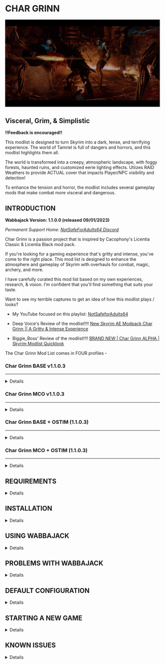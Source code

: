 # CHAR GRINN

![Char Grinn Title Image](https://github.com/notsafeadults64/CharGrinn_Modlist/blob/main/CharGrinn_BASE.png)

## Visceral, Grim, & Simplistic

**!!Feedback is encouraged!!**  

This modlist is designed to turn Skyrim into a dark, tense, and terrifying experience. The world of Tamriel is full of dangers and horrors, and this modlist highlights them all.  

The world is transformed into a creepy, atmospheric landscape, with foggy forests, haunted ruins, and customized eerie lighting effects.  Utiizes RAID Weathers to provide ACTUAL cover that impacts Player/NPC visibility and detection!  

To enhance the tension and horror, the modlist includes several gameplay mods that make combat more visceral and dangerous.  

## INTRODUCTION

**Wabbajack Version: 1.1.0.0 (released 09/01/2023)**  

*Permanent Support Home:  [NotSafeForAdults64 Discord](https://discord.gg/XBQSxJeDAc)*  

Char Grinn is a passion project that is inspired by Cacophony's Licentia Classic & Licentia Black mod pack.

If you're looking for a gaming experience that's gritty and intense, you've come to the right place. This mod list is designed to enhance the atmosphere and gameplay of Skyrim with overhauls for combat, magic, archery, and more.

I have carefully curated this mod list based on my own experiences, research, & vision.  I'm confident that you'll find something that suits your taste.

Want to see my terrible captures to get an idea of how this modlist plays / looks?

- My YouTube focused on this playlist:
[NotSafeforAdults64](https://www.youtube.com/@notsafeforadults64)

- Deep Voice's Review of the modlist!!!!
[New Skyrim AE Modpack Char Grinn || A Gritty & Intense Experience](https://www.youtube.com/watch?v=PCawMwnISFA&t=752s)

- Biggie_Boss' Review of the modlist!!!!
[BRAND NEW | Char Grinn ALPHA | Skyrim Modlist Quicklook](https://www.youtube.com/watch?v=8ZwR236tq3c)

The Char Grinn Mod List comes in FOUR profiles -

### Char Grinn BASE v1.1.0.3  
---  
<details>

- Current ESM + ESP total: 235

- Combat Style:  God of War / Horizon Zero Dawn (Fast and Frantic)

- Animations:  750+ (includes combat & misc animations)

This profile is for mature audiences and contains nudity and violence. It's not for the faint of heart, but if you're looking for a gaming experience that's raw and unfiltered, this is the profile for you.

</details>

### Char Grinn MCO v1.1.0.3  
---  
<details>

- Current ESM + ESP total: 241

- Combat Style:  Elden Ring / Dark Souls (Slow and Methodical)

- Animations:  1300+ (includes combat & misc animations)

Identical to the Base profile except that it utilizes the MCO (Modern Combat Overhaul) system and animations.

</details>

### Char Grinn BASE + OSTIM (1.1.0.3)  
---  
<details>

- Current ESM + ESP total: 244

- Animations:  9200+ (includes combat, misc, & adult animations)
	
If you're 18+ and looking for something even more intense, this Char Grinn NSFW profile is for you. It contains nudity, sexual content, and violence.  Please use discretion when choosing to use this profile.

</details>

### Char Grinn MCO + OSTIM (1.1.0.3)  
---  
<details>

- Current ESM + ESP total: 248

- Animations:  10k+ (includes combat, misc, & adult animations)
	
If you're 18+ and want MCO combat, this Char Grinn NSFW profile is for you. It contains nudity, sexual content, and violence.  Please use discretion when choosing to use this profile.

</details>

## REQUIREMENTS
<details>

- [Nexus Premium Account](https://forums.nexusmods.com/index.php?/store/category/1-premium-membership/)
- [LoversLab Account](https://www.loverslab.com/)

</details>

##  INSTALLATION
<details>  

###  Installing Microsoft Visual C++ Redistributable Package 

The _Microsoft Visual C++_ redistributable package is required for _Mod Organizer 2_ and you can download it from _Microsoft._ Download the x64 version under "Visual Studio 2015, 2017 and 2019" [here](https://aka.ms/vs/16/release/vc_redist.x64.exe).

###  Update Steam

**Change Steam's Update Behavior**

To ensure that _Steam_ does not automatically update _Skyrim_ for you and lock you out of playing your _Wabbajack_ modlist(s), open the Properties window of _Skyrim AE_ in _Steam_, navigate to the Updates tab and change Automatic updates to _Only update this game when I launch it_. You should also disable the _Steam Cloud_. It is incompatible with the profile-specific saves of a _Wabbajack_ modlist.

**Set the Game language to English**

_Wabbajack_ will check your game files and make sure that your installed version is the same as my installed version. This also means that any other language than English will fail the installation. You can change the game's language in the Properties window as mentioned above. It may be required to verify your files afterward.

**Install Skyrim** 

The _Anniversary Edition_ upgrade is required. No exceptions will be made. If you do not have the game installed, do so and launch the vanilla game to download all _Creation Club_ content available with the upgrade. If for some reason you have problems with your _Steam_ installation, you may need to verify the local content as described in _Steam's_ documentation.

If you didn't see / do the step in the image below when you first launch Skyrim AE, then you either don't have the AE DLC or you missed this step.  Verify your Steam files for Skyrim AE which _should_ correct this for you. 

[Skyrim Anniversary Edition Download prompt](https://preview.redd.it/nt92sg8mdxy71.png?width=3840&format=png&auto=webp&v=enabled&s=4ab3b1b975064119797409185cedd9dfc5c5e5e7)

_Source: [Reddit Post](https://www.reddit.com/r/skyrim/comments/qrgion/screenshots_on_xbox_series_x/)_

**Do Not Use Any Part of This List in a Protected Folder**

This includes `Program Files,` `Program Files (x86)`, `Downloads`, `Documents`, the `Desktop` or any other folders that _Windows_ considers "Protected" (essential to the operating system). If the _Wabbajack_ folder, the _Skyrim Special Edition_ folder, the _Steam_ folder, the modlist folder or the downloads folder are in any of these directories, the modlist will not function properly. Relocate offending folders to a non-Protected location such as the root directory of one of your drives. (D:\ for example.)

**Do Not Use Any Protected Folders inside of OneDrive**

You will experience unusual behavior if your `My Games` folder (usually in the `Documents` folder) is part of a _OneDrive_ Cloud Folder. You will need to relocate it or disable _OneDrive._ There are no exceptions.

**Make Exceptions for Anti-Malware Programs**

Exclude antivirus and anti-malware programs from monitoring three directories: those containing the _Wabbajack_ app, the _Skyrim Special Edition_ game folder, and the directory in which you wish to install the modlist. _Wabbajack_ and _Mod Organizer 2_ both use low-level file system virtualization which most anti-malware programs falsely detect as malicious. 

Particularly intrusive malware solutions such as _Bitdefender_ and _Webroot_ don't propery respect exclusions and cannot be completely disabled -- they must be fully uninstalled. Please consider avoiding third-party anti-malware solutions and relying on _Windows Defender,_ which is more compatible with the applications used to install and play _Wabbajack_ modlists. 

**Set Pagefile to 40GB Or Above**

This can be accomplished in the System Settings for Windows. It is recommended to set the minimum and maximum pagefile size to `40,960` all on one solid state drive as mentioned above. MOre than one pagefile is not needed so long as it is large enough and located on a fast enough drive.

**Ensure Enough Free Storage Space**

As of this writing (03/15/2023) approximately **20GB** is required for the `Steam` folder, **125GB** for the downloads folder, and **250GB** for the modlist folder. These do not all need to be on the same drive. Approximately **30GB** of free space is required on your `Windows` drive and **30GB** additional free space on your `Wabbajack` drive to leave room for temporary files, patches, and caches. Finally, never reduce the free space on any drive below **15%** (the bar in _File Manager_ will turn red) or you will suffer severe performance problems.
</details>
 
##  USING WABBAJACK
<details>

The download and installation process can take a very long time depending on your system specs. 

It is advised to have ALL relevant folders (for `Wabbajack.exe`, `Steam`, the modlist folder, and the downloads folder) on a solid state drive. Do not place any of these folders on a hard disk drive, flash drive, or external drive of any kind. After the list is installed, you can relocate **only** the downloads folder to such a drive (or delete it, but that may make updating difficult).
</details>


##  PROBLEMS WITH WABBAJACK
<details>

There are a lot of different scenarios where _Wabbajack_ will produce an error. Re-run _Wabbajack_ before seeking assistance. _Wabbajack_ will only download and reinstall the bare minimum necessary to get the modlist working. 

**DO NOT CONTACT MOD AUTHORS DIRECTLY.**

I, NotSafeForAdults64 (aka deathonstilts), fully accept any responsibility for difficulties with this list and any conflicts I introduce, so please do not question mod authors on the _Nexus_, _Lover's Lab_, _Vector Plexus_ or any other site about bugs that may result from this lists' use. Direct your questions to me, not the innocent mod authors who should never be expected to support a modlist setup.

**Various files beginning with "cc" and ending with "esl" or "esm" failed to download.**

You did not purchase the $20 upgrade to Skyrim. This is not negotiable. Purchase it, verify it, delete it and re-download it if necessary, and try again.  

Again, if you don't / didn't see the below you don't have the AE version installed.

[Skyrim Anniversary Edition Download prompt](https://preview.redd.it/nt92sg8mdxy71.png?width=3840&format=png&auto=webp&v=enabled&s=4ab3b1b975064119797409185cedd9dfc5c5e5e7)

_Source: [Reddit Post](https://www.reddit.com/r/skyrim/comments/qrgion/screenshots_on_xbox_series_x/)_

**Could not download x:**

Some Internet providers have difficulty accessing the servers which host the files comprising the list. Try using a VPN (Virtual Private Network) with a terminus set to the United States. Free options include _ProtonVPN_ and _Cloudflare WARP._ If a download gets interrupted, you may need to delete all corrupt local copies before trying again.

**Wabbajack could not find my game folder:**

Char Grinn will not work with a GOG or pirated version of the game. If you own the game on _Steam,_ go back to the Installation step. If this still doesn't work, ensure that you are not running Wabbajack as an Administrator. **DO NOT ASK FOR HELP WITH PIRATED GAMES.**

**MEGA download cap exceeded.**

This shouldn't happen unless you download the list multiple times or download multiple _Wabbajack_ lists. I can't support circumventing MEGA's bandwith restrictions so either sign up for an account or wait for the timeout to expire.

</details>

##  DEFAULT CONFIGURATION
<details>

- QUALITY SETTINGS: Custom Medium (BethINI)
- RESOLUTION: 1920 x 1080 (BethINI)
- CONTROLS: Keyboard & Mouse
- ENB PROFILE: Char Grinn NO HOPE

_Note – KB & Mouse / GamePad++ layouts are under #cg-support PINS._

[Skyrim Priority Setup](https://www.youtube.com/watch?v=FKR0zaiIUGU)
I DO recommend everyone do this if comfortable as it DOES make a difference! The required
mod is already in the list, you just have to do the calculator and mod file update parts.
If you don't want to, no worries, just disable the mod entirely.




</details>


##  STARTING A NEW GAME
<details>

[VIDEO GUIDE](https://youtu.be/p3EYn9s3vEc)

The steps within the guide are REQUIRED if playing the modlist in its' current iteration.  Failure to execute *MAY* impact your game further down the line making it CTD with no resolution to fix!!  It may seem like a lot to do, but it's actually a fairly quick process.

BASE & MCO PROFILES

1. Load into new game
2. Sit at the Helgen scene until ALL messages finish
3. Go into Skyrim Unbound MCM menu, configure your preferred start settings (armor, weapons, etc.), close menu
4. Press Enter and choose Current Settings.  Note - Char Grinn option is for a Barbarian build and will undo any settings you made.
5. Next screen, create your character
6. Choose "Stay Here" when finished
7. Run MCM Recorder (1st recording)
8. Save when finished
9. Hit enter, go back into Racemenu (there is a bug where your face will reset if you don't do this), and then just exit it again
10. Hit enter, continue
11. Play

OSTIM PROFILES

1. Load into new game
2. Sit at the Helgen scene until ALL messages finish
3. Go into Skyrim Unbound MCM menu, configure your preferred start settings (armor, weapons, etc.), close menu
4. Press Enter and choose Current Settings.  Note - Char Grinn option is for a Barbarian build and will undo any settings you made.
5. Next screen, create your character
6. Choose "Stay Here" when finished
7. Run MCM Recorder (1st recording)
8. Run MCM Recorder (2nd recording)
9. Save when finished
10. Hit enter, go back into Racemenu (there is a bug where your face will reset if you don't do this), and then just exit it again
11. Hit enter, continue
12. Play
 
</details>

##  KNOWN ISSUES
<details>  

*Bugs, glitches, and other undesirables may occur during your playthrough of this modlist.  Some are just expected due to the age of the game engine and the amount of mods piled on top.  I will help where I can and will enlist the assistance of others in the community to help resolve what is possible.*  

---  

##### ALL TREES DEAD  
Random Floating Trees  
Workaround? – None at this time

##### DYNDOLOD
Trees Load-in
Essentially, some tree models have a 'thicker' static image which makes it appear that the trees load as you get within a certain distance. I am attempting to identify and correct these in future updates. It is quite an undertaking.
Workaround? - None at this time

##### VALHALLA COMBAT
Temporary Invincibility Bug
Valhalla Combat has its own execution triggers that are known to break. During combat you
may trigger an execution combat but the enemy will still be alive and unable to be hit for several
seconds. This is a known issue with the mod that I have yet to figure out a fix. Even having
Workaround? - None at this time
	
</details>
	
 
